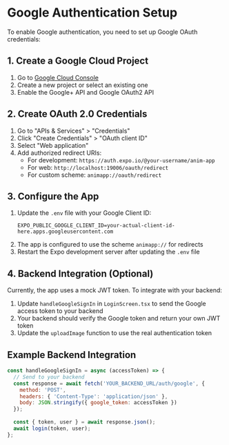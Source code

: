 # Google Authentication Setup

To enable Google authentication, you need to set up Google OAuth credentials:

## 1. Create a Google Cloud Project

1. Go to [Google Cloud Console](https://console.cloud.google.com/)
2. Create a new project or select an existing one
3. Enable the Google+ API and Google OAuth2 API

## 2. Create OAuth 2.0 Credentials

1. Go to "APIs & Services" > "Credentials"
2. Click "Create Credentials" > "OAuth client ID"
3. Select "Web application"
4. Add authorized redirect URIs:
   - For development: `https://auth.expo.io/@your-username/anim-app`
   - For web: `http://localhost:19006/oauth/redirect`
   - For custom scheme: `animapp://oauth/redirect`

## 3. Configure the App

1. Update the `.env` file with your Google Client ID:
   ```
   EXPO_PUBLIC_GOOGLE_CLIENT_ID=your-actual-client-id-here.apps.googleusercontent.com
   ```
2. The app is configured to use the scheme `animapp://` for redirects
3. Restart the Expo development server after updating the `.env` file

## 4. Backend Integration (Optional)

Currently, the app uses a mock JWT token. To integrate with your backend:

1. Update `handleGoogleSignIn` in `LoginScreen.tsx` to send the Google access token to your backend
2. Your backend should verify the Google token and return your own JWT token
3. Update the `uploadImage` function to use the real authentication token

## Example Backend Integration

```javascript
const handleGoogleSignIn = async (accessToken) => {
  // Send to your backend
  const response = await fetch('YOUR_BACKEND_URL/auth/google', {
    method: 'POST',
    headers: { 'Content-Type': 'application/json' },
    body: JSON.stringify({ google_token: accessToken })
  });
  
  const { token, user } = await response.json();
  await login(token, user);
};
```